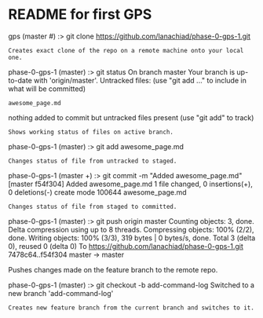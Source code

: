 # README for first GPS

gps (master #) :> git clone https://github.com/lanachiad/phase-0-gps-1.git

	Creates exact clone of the repo on a remote machine onto your local one.

phase-0-gps-1 (master) :> git status
On branch master
Your branch is up-to-date with 'origin/master'.
Untracked files:
  (use "git add <file>..." to include in what will be committed)

	awesome_page.md

nothing added to commit but untracked files present (use "git add" to track)

	Shows working status of files on active branch. 

phase-0-gps-1 (master) :> git add awesome_page.md

	Changes status of file from untracked to staged.

phase-0-gps-1 (master +) :> git commit -m "Added awesome_page.md"
[master f54f304] Added awesome_page.md
 1 file changed, 0 insertions(+), 0 deletions(-)
 create mode 100644 awesome_page.md

 	Changes status of file from staged to committed. 

phase-0-gps-1 (master) :> git push origin master
Counting objects: 3, done.
Delta compression using up to 8 threads.
Compressing objects: 100% (2/2), done.
Writing objects: 100% (3/3), 319 bytes | 0 bytes/s, done.
Total 3 (delta 0), reused 0 (delta 0)
To https://github.com/lanachiad/phase-0-gps-1.git
   7478c64..f54f304  master -> master

   Pushes changes made on the feature branch to the remote repo.

phase-0-gps-1 (master) :> git checkout -b add-command-log
Switched to a new branch 'add-command-log'

	Creates new feature branch from the current branch and switches to it.